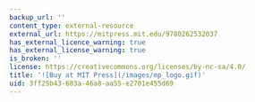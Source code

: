 ```yaml
---
backup_url: ''
content_type: external-resource
external_url: https://mitpress.mit.edu/9780262532037
has_external_licence_warning: true
has_external_license_warning: true
is_broken: ''
license: https://creativecommons.org/licenses/by-nc-sa/4.0/
title: '![Buy at MIT Press](/images/mp_logo.gif)'
uid: 3ff25b43-683a-46a8-aa55-e2701e455d69
---
```

